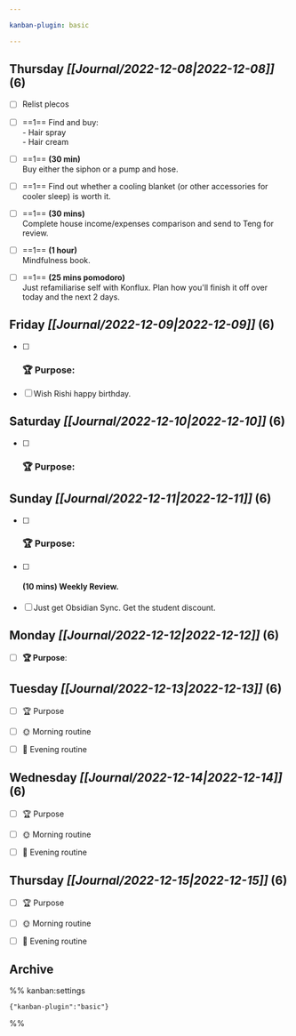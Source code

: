 ```yaml
---

kanban-plugin: basic

---
```


## **Thursday** *[[Journal/2022-12-08|2022-12-08]]* (6)

- [ ] Relist plecos
- [ ] ==1== Find and buy:<br>- Hair spray<br>- Hair cream
- [ ] ==1== **(30 min)**<br>Buy either the siphon or a pump and hose.
- [ ] ==1== Find out whether a cooling blanket (or other accessories for cooler sleep) is worth it.
- [ ] ==1== **(30 mins)**<br>Complete house income/expenses comparison and send to Teng for review.
- [ ] ==1== **(1 hour)**<br>Mindfulness book.
- [ ] ==1== **(25 mins pomodoro)**<br>Just refamiliarise self with Konflux. Plan how you'll finish it off over today and the next 2 days.


## **Friday** *[[Journal/2022-12-09|2022-12-09]]* (6)

- [ ] ### **🏆 Purpose**:
- [ ] Wish Rishi happy birthday.


## **Saturday** *[[Journal/2022-12-10|2022-12-10]]* (6)

- [ ] ### **🏆 Purpose**:


## **Sunday** *[[Journal/2022-12-11|2022-12-11]]* (6)

- [ ] ### **🏆 Purpose**:
- [ ] #### **(10 mins)** Weekly Review.
- [ ] Just get Obsidian Sync. Get the student discount.


## **Monday** *[[Journal/2022-12-12|2022-12-12]]* (6)

- [ ] **🏆 Purpose**:


## **Tuesday** *[[Journal/2022-12-13|2022-12-13]]* (6)

- [ ] 🏆 Purpose
- [ ] 🌞 Morning routine
- [ ] 🌙 Evening routine


## **Wednesday** *[[Journal/2022-12-14|2022-12-14]]* (6)

- [ ] 🏆 Purpose
- [ ] 🌞 Morning routine
- [ ] 🌙 Evening routine


## **Thursday** *[[Journal/2022-12-15|2022-12-15]]* (6)

- [ ] 🏆 Purpose
- [ ] 🌞 Morning routine
- [ ] 🌙 Evening routine


## Archive





%% kanban:settings
```
{"kanban-plugin":"basic"}
```
%%
